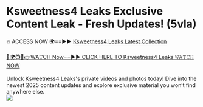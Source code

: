# Ksweetness4 Leaks Exclusive Content Leak - Fresh Updates! (5vla)

🔥 ACCESS NOW 🌍==►► <a href="https://tinyurl.com/kvy9nzfs" rel="nofollow">Ksweetness4 Leaks Latest Collection</a>
<br><br>
[🔴🌍📺📱👉WA𝚃CH Now==►► CLICK HERE TO Ksweetness4 Leaks 𝚆𝙰𝚃𝙲𝙷 NOW](https://tinyurl.com/kvy9nzfs)
<br><br>
Unlock Ksweetness4 Leaks's private videos and photos today! Dive into the newest 2025 content updates and explore exclusive material you won’t find anywhere else.
<br>
<a href="https://tinyurl.com/kvy9nzfs" rel="nofollow" data-target="animated-image.originalLink"><img src="https://camo.githubusercontent.com/8a4f000d20f83aca3bf7ec5f350d767afa0574a8a352519fd8cfa583a6f93a33/68747470733a2f2f692e696d6775722e636f6d2f644a486b345a712e676966" data-canonical-src="https://i.imgur.com/dJHk4Zq.gif" style="max-width: 100%; display: inline-block;" data-target="animated-image.originalImage"></a>
<br>
